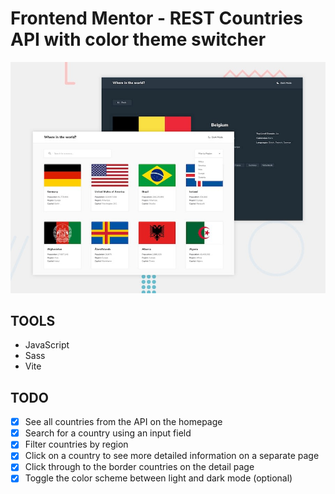 # Frontend Mentor - REST Countries API with color theme switcher

![alt](preview.jpg)


## TOOLS

- JavaScript
- Sass
- Vite


## TODO

- [x] See all countries from the API on the homepage
- [x] Search for a country using an input field
- [x] Filter countries by region
- [x] Click on a country to see more detailed information on a separate page
- [x] Click through to the border countries on the detail page
- [x] Toggle the color scheme between light and dark mode (optional)